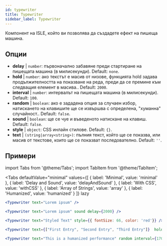 ```yaml
---
id: typewriter 
title: Typewriter
sidebar_label: Typewriter
---
```


Компонент на ISLE, който ви позволява да създадете ефект на пишеща машина.

## Опции

* __delay__ | `number`: първоначално забавяне преди стартиране на пишещата машина (в милисекунди). Default: `none`.
* __hold__ | `number`: ако текстът е масив от низове, функцията hold задава продължителността на показване на реда, преди да се премине към следващия елемент в масива.. Default: `2000`.
* __interval__ | `number`: интервалът на пишещата машина (в милисекунди). Default: `100`.
* __random__ | `boolean`: ако е зададена опция за случаен избор, натискането на клавишите ще се извършва с определена, "хуманна" случайност.. Default: `false`.
* __sound__ | `boolean`: ще се чуе и въведеното натискане на клавиш. Default: `false`.
* __style__ | `object`: CSS инлайн стилове. Default: `{}`.
* __text__ | `(string|array<string>)`: пълния текст, който ще се показва, или масив от текстове, които ще се показват последователно. Default: `''`.


## Примери

import Tabs from '@theme/Tabs';
import TabItem from '@theme/TabItem';

<Tabs
    defaultValue="minimal"
    values={[
        { label: 'Minimal', value: 'minimal' },
        { label: 'Delay and Sound', value: 'delayAndSound' },
        { label: 'With CSS', value: 'withCSS' },
        { label: 'Array of Strings', value: 'array' },
        { label: 'Humanized', value: 'humanized' }
    ]}
    lazy
>

<TabItem value="minimal">

```jsx live
<Typewriter text="Lorem ipsum" />
```

</TabItem>

<TabItem value="delayAndSound">

```jsx live
<Typewriter text="Lorem ipsum" sound delay={2000} />
```

</TabItem>

<TabItem value="withCSS">

```jsx live
<Typewriter text="Styled Text" style={{ fontSize: 66, color: 'red'}} />
```

</TabItem>

<TabItem value="array">

```jsx live
<Typewriter text={["First Entry", "Second Entry", "Third Entry"]}  hold={2000} />
```

</TabItem>

<TabItem value="humanized">

```jsx live
<Typewriter text="This is a humanized performance" random interval={170} />
```

</TabItem>

</Tabs>

